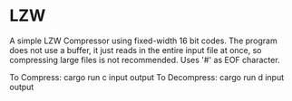 # LZW
A simple LZW Compressor using fixed-width 16 bit codes.
The program does not use a buffer, it just reads in the entire input file at once, so compressing large files is not recommended.
Uses '#' as EOF character.

To Compress:
cargo run c input output
To Decompress:
cargo run d input output
